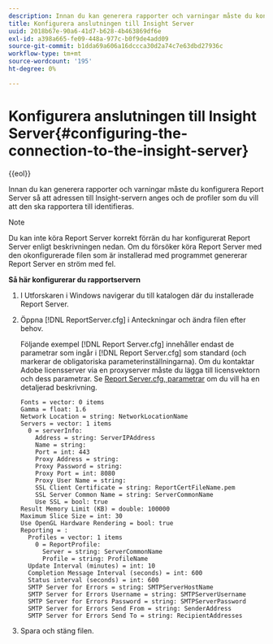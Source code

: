 ```yaml
---
description: Innan du kan generera rapporter och varningar måste du konfigurera Report Server så att adressen till Insight-servern anges och de profiler som du vill att den ska rapportera till identifieras.
title: Konfigurera anslutningen till Insight Server
uuid: 2018b67e-90a6-41d7-b628-4b463869df6e
exl-id: a398a665-fe09-448a-977c-b0f9de4add09
source-git-commit: b1dda69a606a16dccca30d2a74c7e63dbd27936c
workflow-type: tm+mt
source-wordcount: '195'
ht-degree: 0%

---
```


# Konfigurera anslutningen till Insight Server{#configuring-the-connection-to-the-insight-server}

{{eol}}

Innan du kan generera rapporter och varningar måste du konfigurera Report Server så att adressen till Insight-servern anges och de profiler som du vill att den ska rapportera till identifieras.

>[!NOTE]
>
>Du kan inte köra Report Server korrekt förrän du har konfigurerat Report Server enligt beskrivningen nedan. Om du försöker köra Report Server med den okonfigurerade filen som är installerad med programmet genererar Report Server en ström med fel.

**Så här konfigurerar du rapportservern**

1. I Utforskaren i Windows navigerar du till katalogen där du installerade Report Server.
1. Öppna [!DNL ReportServer.cfg] i Anteckningar och ändra filen efter behov.

   Följande exempel [!DNL Report Server.cfg] innehåller endast de parametrar som ingår i [!DNL Report Server.cfg] som standard (och markerar de obligatoriska parameterinställningarna). Om du kontaktar Adobe licensserver via en proxyserver måste du lägga till licensvektorn och dess parametrar. Se [Report Server.cfg, parametrar](../../../home/c-rpt-oview/c-rpt-param-ref/c-rpt-svr-param.md#concept-53359b328fd140d593c3f2fc0031be06) om du vill ha en detaljerad beskrivning.

   ```
   Fonts = vector: 0 items
   Gamma = float: 1.6
   Network Location = string: NetworkLocationName
   Servers = vector: 1 items
     0 = serverInfo:
       Address = string: ServerIPAddress
       Name = string: 
       Port = int: 443
       Proxy Address = string:
       Proxy Password = string:
       Proxy Port = int: 8080
       Proxy User Name = string:
       SSL Client Certificate = string: ReportCertFileName.pem
       SSL Server Common Name = string: ServerCommonName
       Use SSL = bool: true
   Result Memory Limit (KB) = double: 100000
   Maximum Slice Size = int: 30
   Use OpenGL Hardware Rendering = bool: true
   Reporting = :
     Profiles = vector: 1 items
       0 = ReportProfile:
         Server = string: ServerCommonName
         Profile = string: ProfileName
     Update Interval (minutes) = int: 10
     Completion Message Interval (seconds) = int: 600
     Status interval (seconds) = int: 600
     SMTP Server for Errors = string: SMTPServerHostName
     SMTP Server for Errors Username = string: SMTPServerUsername
     SMTP Server for Errors Password = string: SMTPServerPassword
     SMTP Server for Errors Send From = string: SenderAddress
     SMTP Server for Errors Send To = string: RecipientAddresses
   ```

1. Spara och stäng filen.
